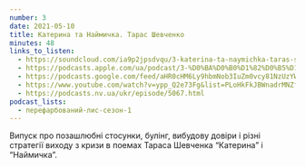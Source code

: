 ```yaml
---
number: 3
date: 2021-05-10
title: Катерина та Наймичка. Тарас Шевченко
minutes: 48
links_to_listen:
  - https://soundcloud.com/ia9p2jpsdvqu/3-katerina-ta-naymichka-taras-shevchenko
  - https://podcasts.apple.com/ua/podcast/3-%D0%BA%D0%B0%D1%82%D0%B5%D1%80%D0%B8%D0%BD%D0%B0-%D1%82%D0%B0-%D0%BD%D0%B0%D0%B9%D0%BC%D0%B8%D1%87%D0%BA%D0%B0-%D1%82%D0%B0%D1%80%D0%B0%D1%81-%D1%88%D0%B5%D0%B2%D1%87%D0%B5%D0%BD%D0%BA%D0%BE/id1563575488?i=1000521063719
  - https://podcasts.google.com/feed/aHR0cHM6Ly9hbmNob3IuZm0vcy81NzUzYWEwMC9wb2RjYXN0L3Jzcw/episode/NTA2ODI4MDItYzk3MC00ODc4LWI0NDAtOGM4NGZjMWQ1YTUz
  - https://www.youtube.com/watch?v=ypp_Q2e73Fg&list=PLoHkFkJBWnadrMNZfZ6NyfXDUXZjDggpT&index=8
  - https://podcasts.nv.ua/ukr/episode/5067.html
podcast_lists:
  - перефарбований-лис-сезон-1
---
```


Випуск про позашлюбні стосунки, булінг, вибудову довіри і різні стратегії
виходу з кризи в поемах Тараса Шевченка “Катерина” і “Наймичка”.
